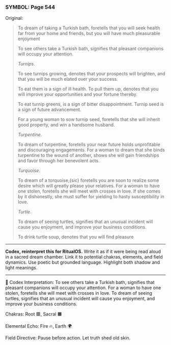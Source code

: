 ### SYMBOL: Page 544

Original:
> To dream of taking a Turkish bath, foretells that you will seek health far
> from your home and friends, but you will have much pleasurable enjoyment
> 
> 
> To see others take a Turkish bath, signifies that pleasant companions
> will occupy your attention.
> 
> 
> _Turnips_.
> 
> 
> To see turnips growing, denotes that your prospects will brighten,
> and that you will be much elated over your success.
> 
> 
> To eat them is a sign of ill health. To pull them up, denotes that you
> will improve your opportunities and your fortune thereby.
> 
> 
> To eat turnip greens, is a sign of bitter disappointment.
> Turnip seed is a sign of future advancement.
> 
> 
> For a young woman to sow turnip seed, foretells that she will inherit
> good property, and win a handsome husband.
> 
> 
> _Turpentine_.
> 
> 
> To dream of turpentine, foretells your near future holds unprofitable
> and discouraging engagements. For a woman to dream that she binds
> turpentine to the wound of another, shows she will gain friendships
> and favor through her benevolent acts.
> 
> 
> _Turquoise_.
> 
> 
> To dream of a torquoise,{sic} foretells you are soon to realize
> some desire which will greatly please your relatives. For a woman
> to have one stolen, foretells she will meet with crosses in love.
> If she comes by it dishonestly, she must suffer for yielding to hasty
> susceptibility in love.
> 
> 
> _Turtle_.
> 
> 
> To dream of seeing turtles, signifies that an unusual incident will cause
> you enjoyment, and improve your business conditions.
> 
> 
> To drink turtle soup, denotes that you will find pleasure

---

**Codex, reinterpret this for RitualOS.**
Write it as if it were being read aloud in a sacred dream chamber.
Link it to potential chakras, elements, and field dynamics.
Use poetic but grounded language.
Highlight both shadow and light meanings.

---

🔁 Codex Interpretation:
To see others take a Turkish bath, signifies that pleasant companions will occupy your attention. For a woman to have one stolen, foretells she will meet with crosses in love. To dream of seeing turtles, signifies that an unusual incident will cause you enjoyment, and improve your business conditions.

Chakras: Root 🟥, Sacral 🟧

Elemental Echo: Fire 🔥, Earth 🌍

Field Directive: Pause before action. Let truth shed old skin.
